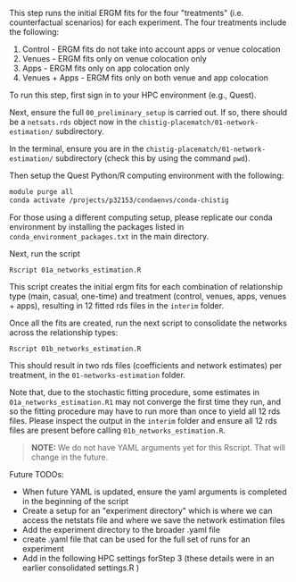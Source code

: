This step runs the initial ERGM fits for the four "treatments" (i.e. counterfactual scenarios) for each experiment. The four treatments include the following:
1. Control - ERGM fits do not take into account apps or venue colocation
2. Venues - ERGM fits only on venue colocation only
3. Apps - ERGM fits only on app colocation only
3. Venues + Apps - ERGM fits only on both venue and app colocation 

To run this step, first sign in to your HPC environment (e.g., Quest).

Next, ensure the full `00_preliminary_setup` is carried out. If so, there should be a `netsats.rds` object now in the `chistig-placematch/01-network-estimation/` subdirectory.

In the terminal, ensure you are in the `chistig-placematch/01-network-estimation/` subdirectory (check this by using the command `pwd`). 

Then setup the Quest Python/R computing environment with the following:
```sh
module purge all 
conda activate /projects/p32153/condaenvs/conda-chistig
```
For those using a different computing setup, please replicate our conda environment by installing the packages listed in `conda_environment_packages.txt` in the main directory.  

Next, run the script 
```
Rscript 01a_networks_estimation.R
```
This script creates the initial ergm fits for each combination of relationship type (main, casual, one-time) and treatment (control, venues, apps, venues + apps), resulting in 12 fitted rds files in the `interim` folder.

Once all the fits are created, run the next script to consolidate the networks across the relationship types:
```
Rscript 01b_networks_estimation.R
```
This should result in two rds files (coefficients and network estimates) per treatment, in the `01-networks-estimation` folder.

Note that, due to the stochastic fitting procedure, some estimates in `01a_networks_estimation.R1` may not converge the first time they run, and so the fitting procedure may have to run more than once to yield all 12 rds files. Please inspect the output in the `interim` folder and ensure all 12 rds files are present before calling `01b_networks_estimation.R`.  

> **NOTE:** We do not have YAML arguments yet for this Rscript. That will change in the future.


Future TODOs:
- When future YAML is updated, ensure the yaml arguments is completed in the beginning of the script
- Create a setup for an "experiment directory" which is where we can access the netstats file and where we save the network estimation files
- Add the experiment directory to the broader .yaml file 
- create .yaml file that can be used for the full set of runs for an experiment 
- Add in the following HPC settings forStep 3 (these details were in an earlier consolidated settings.R )

<!--
# =======================
# TODO: add in the settings details for if this is run via HPC
# =======================
# When run locally `context == "local"` it fits
# ## 5k nodes networks. They can be used for local testing of the project.
# ## When run on the HPC (`context` is set in the workflow definition to "hpc"),
# ## 100k nodes networks are used.        

# context <- if (!exists("context")) "local" else context
# source("R/utils-0_project_settings.R") # TODO change this

# if (context == "local") {
#   networks_size   <- 5 * 1e3
#   estimation_method <- "Stochastic-Approximation"
#   estimation_ncores <- 1
# } else if (context == "hpc") {
#   networks_size   <- 100 * 1e3
# } else  {
#   stop("The `context` variable must be set to either 'local' or 'hpc'")
# }
--> 
